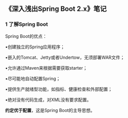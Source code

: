 ## 《深入浅出Spring Boot 2.x》笔记



### 1 了解Spring Boot



Spring Boot的优点：

•创建独立的Spring应用程序；

•嵌入的Tomcat、Jetty或者Undertow，无须部署WAR文件；

•允许通过Maven来根据需要获取starter；

•尽可能地自动配置Spring；

•提供生产就绪型功能，如指标、健康检查和外部配置；

•绝对没有代码生成，对XML没有要求配置。



**约定优于配置**，这是Spring Boot的主导思想。

